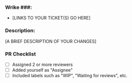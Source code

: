 ### Wrike ###:

- [LINKS TO YOUR TICKET(S) GO HERE]

### Description:

[A BRIEF DESCRIPTION OF YOUR CHANGES]

### PR Checklist

- [ ] Assigned 2 or more reviewers
- [ ] Added yourself as "Assignee"
- [ ] Included labels such as "WIP", "Waiting for reviews", etc.
